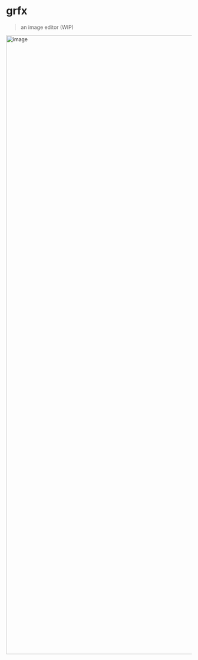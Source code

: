 # grfx

> an image editor (WIP)

<img width="1680" alt="image" src="https://user-images.githubusercontent.com/1816471/188099779-2964128f-cf46-4868-9234-105b77a033c6.png">
